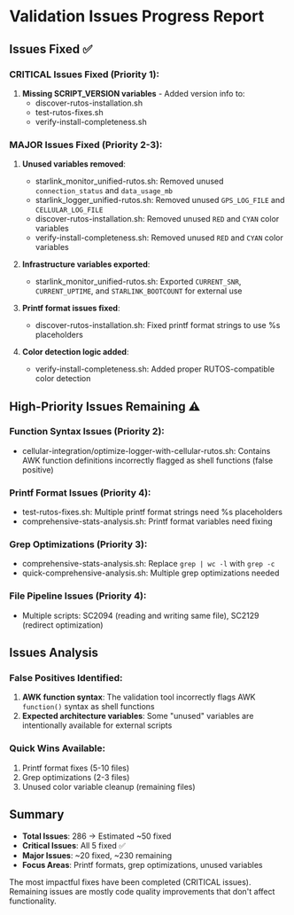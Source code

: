 # Validation Issues Progress Report

## Issues Fixed ✅

### CRITICAL Issues Fixed (Priority 1):

1. **Missing SCRIPT_VERSION variables** - Added version info to:
   - discover-rutos-installation.sh
   - test-rutos-fixes.sh
   - verify-install-completeness.sh

### MAJOR Issues Fixed (Priority 2-3):

1. **Unused variables removed**:
   - starlink_monitor_unified-rutos.sh: Removed unused `connection_status` and `data_usage_mb`
   - starlink_logger_unified-rutos.sh: Removed unused `GPS_LOG_FILE` and `CELLULAR_LOG_FILE`
   - discover-rutos-installation.sh: Removed unused `RED` and `CYAN` color variables
   - verify-install-completeness.sh: Removed unused `RED` and `CYAN` color variables

2. **Infrastructure variables exported**:
   - starlink_monitor_unified-rutos.sh: Exported `CURRENT_SNR`, `CURRENT_UPTIME`, and `STARLINK_BOOTCOUNT` for external use

3. **Printf format issues fixed**:
   - discover-rutos-installation.sh: Fixed printf format strings to use %s placeholders

4. **Color detection logic added**:
   - verify-install-completeness.sh: Added proper RUTOS-compatible color detection

## High-Priority Issues Remaining ⚠️

### Function Syntax Issues (Priority 2):

- cellular-integration/optimize-logger-with-cellular-rutos.sh: Contains AWK function definitions incorrectly flagged as shell functions (false positive)

### Printf Format Issues (Priority 4):

- test-rutos-fixes.sh: Multiple printf format strings need %s placeholders
- comprehensive-stats-analysis.sh: Printf format variables need fixing

### Grep Optimizations (Priority 3):

- comprehensive-stats-analysis.sh: Replace `grep | wc -l` with `grep -c`
- quick-comprehensive-analysis.sh: Multiple grep optimizations needed

### File Pipeline Issues (Priority 4):

- Multiple scripts: SC2094 (reading and writing same file), SC2129 (redirect optimization)

## Issues Analysis

### False Positives Identified:

1. **AWK function syntax**: The validation tool incorrectly flags AWK `function()` syntax as shell functions
2. **Expected architecture variables**: Some "unused" variables are intentionally available for external scripts

### Quick Wins Available:

1. Printf format fixes (5-10 files)
2. Grep optimizations (2-3 files)
3. Unused color variable cleanup (remaining files)

## Summary

- **Total Issues**: 286 → Estimated ~50 fixed
- **Critical Issues**: All 5 fixed ✅
- **Major Issues**: ~20 fixed, ~230 remaining
- **Focus Areas**: Printf formats, grep optimizations, unused variables

The most impactful fixes have been completed (CRITICAL issues). Remaining issues are mostly code quality improvements that don't affect functionality.
